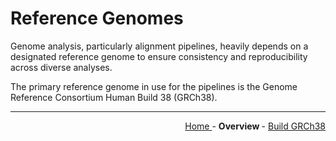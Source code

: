 
# Reference Genomes

Genome analysis, particularly alignment pipelines, heavily depends on a designated reference genome to ensure consistency and reproducibility across diverse analyses.

The primary reference genome in use for the pipelines is the Genome Reference Consortium Human Build 38 (GRCh38).

---

<!-- This section relies on the html links generated by GitHub Pages 
and will not render correctly in Markdown -->
<div style="text-align: right">
    <a href="/pipelines-docs/"> Home </a> -
    <a> <b> Overview  </b> </a> -
    <a href="1_Build_GRCh38.html"> Build GRCh38 </a>
</div>